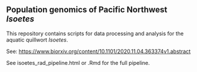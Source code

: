 ## Population genomics of Pacific Northwest *Isoetes*

This repository contains scripts for data processing and analysis for the aquatic quillwort *Isoetes*. 

See: https://www.biorxiv.org/content/10.1101/2020.11.04.363374v1.abstract

See isoetes\_rad\_pipeline.html or .Rmd for the full pipeline.
